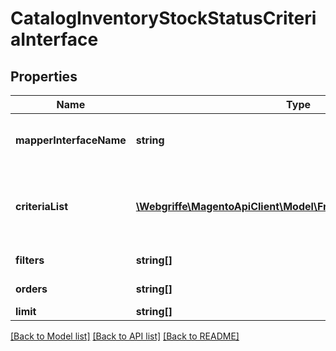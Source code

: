 # CatalogInventoryStockStatusCriteriaInterface

## Properties
Name | Type | Description | Notes
------------ | ------------- | ------------- | -------------
**mapperInterfaceName** | **string** | Associated Mapper Interface name | 
**criteriaList** | [**\Webgriffe\MagentoApiClient\Model\FrameworkCriteriaInterface[]**](FrameworkCriteriaInterface.md) | Criteria objects added to current Composite Criteria | 
**filters** | **string[]** | List of filters | 
**orders** | **string[]** | Ordering criteria | 
**limit** | **string[]** | Limit | 

[[Back to Model list]](../README.md#documentation-for-models) [[Back to API list]](../README.md#documentation-for-api-endpoints) [[Back to README]](../README.md)



